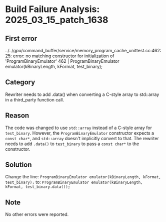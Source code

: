 # Build Failure Analysis: 2025_03_15_patch_1638

## First error

../../gpu/command_buffer/service/memory_program_cache_unittest.cc:462:25: error: no matching constructor for initialization of 'ProgramBinaryEmulator'
  462 |   ProgramBinaryEmulator emulator(kBinaryLength, kFormat, test_binary);

## Category
Rewriter needs to add .data() when converting a C-style array to std::array in a third_party function call.

## Reason
The code was changed to use `std::array` instead of a C-style array for `test_binary`. However, the `ProgramBinaryEmulator` constructor expects a `const char*`, and `std::array` doesn't implicitly convert to that. The rewriter needs to add `.data()` to `test_binary` to pass a `const char*` to the constructor.

## Solution
Change the line:
`ProgramBinaryEmulator emulator(kBinaryLength, kFormat, test_binary);`
to:
`ProgramBinaryEmulator emulator(kBinaryLength, kFormat, test_binary.data());`

## Note
No other errors were reported.